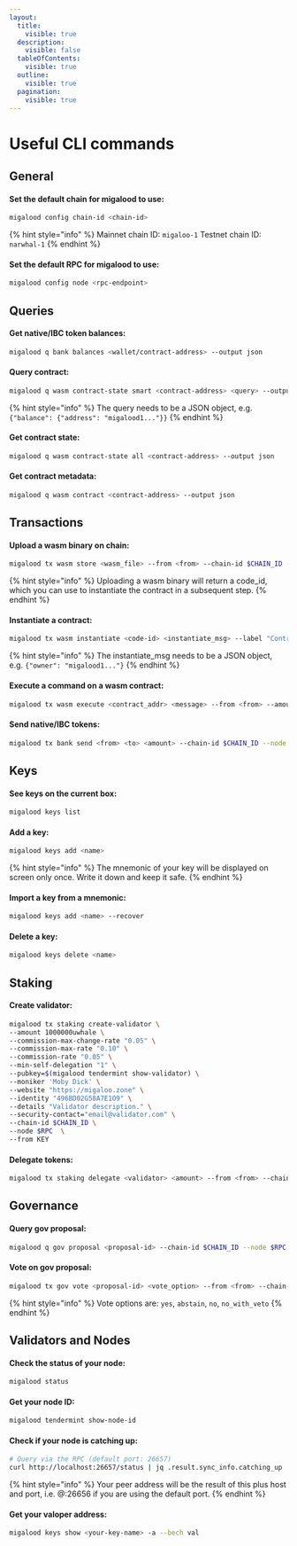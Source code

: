 ```yaml
---
layout:
  title:
    visible: true
  description:
    visible: false
  tableOfContents:
    visible: true
  outline:
    visible: true
  pagination:
    visible: true
---
```


# Useful CLI commands

## General <a href="#general" id="general"></a>

#### **Set the default chain for migalood to use:**

```bash
migalood config chain-id <chain-id>
```

{% hint style="info" %}
Mainnet chain ID: `migaloo-1` Testnet chain ID: `narwhal-1`
{% endhint %}

#### Set the default RPC for migalood to use:

```bash
migalood config node <rpc-endpoint>
```

## Queries <a href="#queries" id="queries"></a>

#### Get native/IBC token balances:

```bash
migalood q bank balances <wallet/contract-address> --output json
```

#### Query contract:

```bash
migalood q wasm contract-state smart <contract-address> <query> --output json
```

{% hint style="info" %}
The query needs to be a JSON object, e.g. `{"balance": {"address": "migalood1..."}}`
{% endhint %}

#### Get contract state:

```bash
migalood q wasm contract-state all <contract-address> --output json
```

#### Get contract metadata:

```bash
migalood q wasm contract <contract-address> --output json
```

## Transactions <a href="#transactions" id="transactions"></a>

#### **Upload a wasm binary on chain:**

```bash
migalood tx wasm store <wasm_file> --from <from> --chain-id $CHAIN_ID --node $RPC
```

{% hint style="info" %}
Uploading a wasm binary will return a code\_id, which you can use to instantiate the contract in a subsequent step.
{% endhint %}

#### **Instantiate a contract:**

```bash
migalood tx wasm instantiate <code-id> <instantiate_msg> --label "Contract label" --from <from> --chain-id $CHAIN_ID --node $RPC
```

{% hint style="info" %}
The instantiate\_msg needs to be a JSON object, e.g. `{"owner": "migalood1..."}`
{% endhint %}

#### **Execute a command on a wasm contract:**

```bash
migalood tx wasm execute <contract_addr> <message> --from <from> --amount <coins,optional> --chain-id $CHAIN_ID --node $RPC
```

#### **Send native/IBC tokens:**

```bash
migalood tx bank send <from> <to> <amount> --chain-id $CHAIN_ID --node $RPC --from <from>
```

## Keys

#### **See keys on the current box:**

```bash
migalood keys list
```

#### **Add a key:**

```bash
migalood keys add <name>
```

{% hint style="info" %}
The mnemonic of your key will be displayed on screen only once. Write it down and keep it safe.
{% endhint %}

#### **Import a key from a mnemonic:**

```bash
migalood keys add <name> --recover
```

#### **Delete a key:**

```bash
migalood keys delete <name>
```

## Staking <a href="#staking" id="staking"></a>

#### **Create validator:**

```bash
migalood tx staking create-validator \
--amount 1000000uwhale \
--commission-max-change-rate "0.05" \
--commission-max-rate "0.10" \
--commission-rate "0.05" \
--min-self-delegation "1" \
--pubkey=$(migalood tendermint show-validator) \
--moniker 'Moby Dick' \
--website "https://migaloo.zone" \
--identity "496BD02G58A7E1O9" \
--details "Validator description." \
--security-contact="email@validator.com" \
--chain-id $CHAIN_ID \
--node $RPC  \
--from KEY
```

#### **Delegate tokens:**

```bash
migalood tx staking delegate <validator> <amount> --from <from> --chain-id $CHAIN_ID --node $RPC
```

## Governance <a href="#governance" id="governance"></a>

#### **Query gov proposal:**

```bash
migalood q gov proposal <proposal-id> --chain-id $CHAIN_ID --node $RPC --output json | jq 
```

#### **Vote on gov proposal:**

```bash
migalood tx gov vote <proposal-id> <vote_option> --from <from> --chain-id $CHAIN_ID --node $RPC
```

{% hint style="info" %}
Vote options are: `yes`, `abstain`, `no`, `no_with_veto`
{% endhint %}

## Validators and Nodes <a href="#validators-and-nodes" id="validators-and-nodes"></a>

#### **Check the status of your node:**

```bash
migalood status
```

#### **Get your node ID:**

```bash
migalood tendermint show-node-id
```

#### **Check if your node is catching up:**

```bash
# Query via the RPC (default port: 26657)
curl http://localhost:26657/status | jq .result.sync_info.catching_up
```

{% hint style="info" %}
Your peer address will be the result of this plus host and port, i.e. @:26656 if you are using the default port.
{% endhint %}

#### **Get your valoper address:**

```bash
migalood keys show <your-key-name> -a --bech val
```
